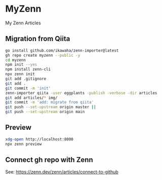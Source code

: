 # MyZenn

My Zenn Articles

## Migration from Qiita

```bash
go install github.com/ikawaha/zenn-importer@latest
gh repo create myzenn --public -y
cd myzenn
npm init --yes
npm install zenn-cli
npx zenn init
git add .gitignore
git add .
git commit -m 'init'
zenn-importer qiita -user eggplants -publish -verbose -dir articles
git add articles/* img/
git commit -m 'add: migrate from qiita'
git push --set-upstream origin master ||
git push --set-upstream origin main
```

## Preview

```bash
xdg-open http://localhost:8000
npx zenn preview
```

## Connect gh repo with Zenn

See: <https://zenn.dev/zenn/articles/connect-to-github>
